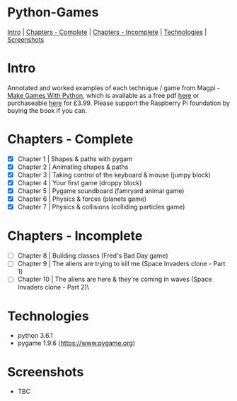 # Python-Games

[Intro](#intro) | [Chapters - Complete](#chapters_complete) | [Chapters - Incomplete](#chapters_incomplete) | [Technologies](#technologies) | [Screenshots](#Screenshots)

# <a name="intro">Intro

Annotated and worked examples of each technique / game from Magpi - [Make Games With Python](https://www.raspberrypi.org/magpi/issues/essentials-games-vol1/), which is available as a free pdf [here](https://www.raspberrypi.org/magpi-issues/Essentials_Games_v1.pdf) or purchaseable [here](https://www.raspberrypi.org/magpi/issues/essentials-games-vol1/) for £3.99.  Please support the Raspberry Pi foundation by buying the book if you can.

# <a name="chapters_complete">Chapters - Complete

- [X] Chapter 1 | Shapes & paths with pygam
- [X] Chapter 2 | Animating shapes & paths
- [X] Chapter 3 | Taking control of the keyboard & mouse (jumpy block)
- [X] Chapter 4 | Your first game (droppy block)
- [X] Chapter 5 | Pygame soundboard (famryard animal game)
- [X] Chapter 6 | Physics & forces (planets game)
- [X] Chapter 7 | Physics & collisions (colliding particles game)

# <a name="chapters_incomplete">Chapters - Incomplete

- [ ] Chapter 8 | Building classes (Fred's Bad Day game)
- [ ] Chapter 9 | The aliens are trying to kill me (Space Invaders clone - Part 1)
- [ ] Chapter 10 | The aliens are here & they're coming in waves (Space Invaders clone - Part 2)\

# <a name="screenshots">Technologies

- python 3.6.1
- pygame 1.9.6 (https://www.pygame.org)

# <a name="screenshots">Screenshots

- TBC
